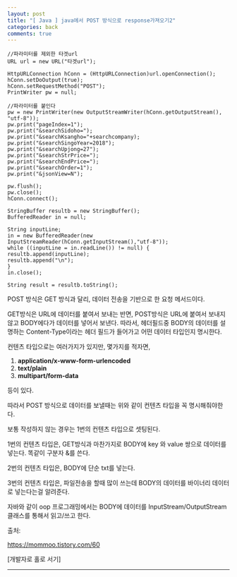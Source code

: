 ```yaml
---
layout: post
title: "[ Java ] java에서 POST 방식으로 response가져오기2"
categories: back
comments: true
---
```


```
//파라미터를 제외한 타겟url
URL url = new URL("타겟url");

HttpURLConnection hConn = (HttpURLConnection)url.openConnection();
hConn.setDoOutput(true);
hConn.setRequestMethod("POST");
PrintWriter pw = null;

//파라미터를 붙인다
pw = new PrintWriter(new OutputStreamWriter(hConn.getOutputStream(), "utf-8"));
pw.print("pageIndex=1");
pw.print("&searchSidoho=");
pw.print("&searchKsangho="+searchcompany);
pw.print("&searchSingoYear=2018");
pw.print("&searchUpjong=27");
pw.print("&searchStrPrice=");
pw.print("&searchEndPrice=");
pw.print("&searchOrder=1");
pw.print("&jsonView=N");

pw.flush();
pw.close();
hConn.connect();

StringBuffer resultb = new StringBuffer();
BufferedReader in = null;

String inputLine;
in = new BufferedReader(new InputStreamReader(hConn.getInputStream(),"utf-8"));
while ((inputLine = in.readLine()) != null) {
resultb.append(inputLine);
resultb.append("\n");
}
in.close();

String result = resultb.toString();
```

POST 방식은 GET 방식과 달리, 데이터 전송을 기반으로 한 요청 메서드이다.

GET방식은 URL에 데이터를 붙여서 보내는 반면, POST방식은 URL에 붙여서 보내지 않고 BODY에다가 데이터를 넣어서 보낸다. 따라서, 헤더필드중 BODY의 데이터를 설명하는 Content-Type이라는 헤더 필드가 들어가고 어떤 데이터 타입인지 명시한다.

컨텐츠 타입으로는 여러가지가 있지만, 몇가지를 적자면,

1. **application/x-www-form-urlencoded**
2. **text/plain**
3. **multipart/form-data**

등이 있다.

따라서 POST 방식으로 데이터를 보낼때는 위와 같이 컨텐츠 타입을 꼭 명시해줘야한다.

보통 작성하지 않는 경우는 1번의 컨텐츠 타입으로 셋팅된다.

1번의 컨텐츠 타입은, GET방식과 마찬가지로 BODY에 key 와 value 쌍으로 데이터를 넣는다. 똑같이 구분자 &를 쓴다.

2번의 컨텐츠 타입은, BODY에 단순 txt를 넣는다.

3번의 컨텐츠 타입은, 파일전송을 할때 많이 쓰는데 BODY의 데이터를 바이너리 데이터로 넣는다는걸 알려준다.

자바와 같이 oop 프로그래밍에서는 BODY에 데이터를 InputStream/OutputStream 클래스를 통해서 읽고/쓰고 한다.

출처:

https://mommoo.tistory.com/60

[개발자로 홀로 서기]

---
